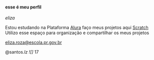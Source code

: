 #### esse é meu perfil

*eliza*

 Estou estudando na Plataforma [Alura](https://www.alura.com.br/)
faço meus projetos aqui [Scratch](https://scratch.mit.edu/)
Utilizo esse espaço para organização e compartilhar os meus projetos


eliza.roza@escola.pr.gov.br

@santos._lz
![]_
17
